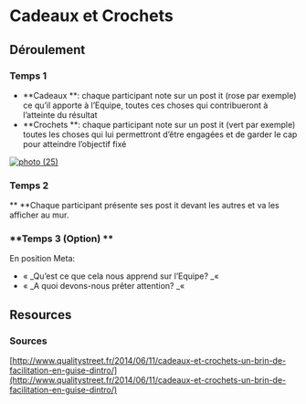 # Cadeaux et Crochets

## Déroulement

### Temps 1

* **Cadeaux **: chaque participant note sur un post it \(rose par exemple\) ce qu’il apporte à l’Equipe, toutes ces choses qui contribueront à l’atteinte du résultat
* **Crochets **: chaque participant note sur un post it \(vert par exemple\) toutes les choses qui lui permettront d’être engagées et de garder le cap pour atteindre l’objectif fixé

[![](http://www.qualitystreet.fr/wp-content/uploads/2014/06/photo-25.jpg "photo \(25\)")](http://www.qualitystreet.fr/wp-content/uploads/2014/06/photo-25.jpg)

### **Temps 2**

** **Chaque participant présente ses post it devant les autres et va les afficher au mur.

### **Temps 3 \(Option\) **

En position Meta:

* «  _Qu’est ce que cela nous apprend sur l’Equipe? _« 
* « _A quoi devons-nous prêter attention? _« 

## Resources

### Sources

[http://www.qualitystreet.fr/2014/06/11/cadeaux-et-crochets-un-brin-de-facilitation-en-guise-dintro/](http://www.qualitystreet.fr/2014/06/11/cadeaux-et-crochets-un-brin-de-facilitation-en-guise-dintro/)

